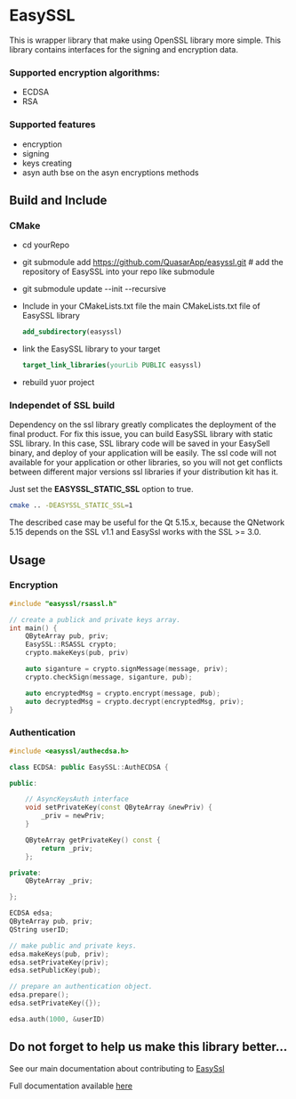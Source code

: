 # EasySSL
This is wrapper library that make using OpenSSL library more simple.
This library contains interfaces for the signing and encryption data.

### Supported encryption algorithms:
* ECDSA
* RSA

### Supported features
* encryption
* signing
* keys creating
* asyn auth bse on the asyn encryptions methods


## Build and Include
### CMake

 * cd yourRepo
 * git submodule add https://github.com/QuasarApp/easyssl.git # add the repository of EasySSL into your repo like submodule
 * git submodule update --init --recursive
 * Include in your CMakeLists.txt file the main CMakeLists.txt file of EasySSL library

     ```cmake
     add_subdirectory(easyssl)
     ```

 * link the EasySSL library to your target
     ```cmake
     target_link_libraries(yourLib PUBLIC easyssl)
     ```
 * rebuild yuor project

### Independet of SSL build
Dependency on the ssl library greatly complicates the deployment of the final product. For fix this issue, you can build EasySSL library with static SSL library. In this case, SSL library code will be saved in your EasySell binary, and deploy of your application will be easily. The ssl code will not available for your application or other libraries, so you will not get conflicts between different major versions ssl libraries if your distribution kit has it.  

Just set the **EASYSSL_STATIC_SSL** option to true. 

``` bash
cmake .. -DEASYSSL_STATIC_SSL=1 
```

The described case may be useful for the Qt 5.15.x, because the QNetwork 5.15 depends on the SSL v1.1 and EasySsl works with the SSL >= 3.0. 

## Usage

### Encryption

```cpp
#include "easyssl/rsassl.h"

// create a publick and private keys array.
int main() {
    QByteArray pub, priv;
    EasySSL::RSASSL crypto;
    crypto.makeKeys(pub, priv)

    auto siganture = crypto.signMessage(message, priv);
    crypto.checkSign(message, siganture, pub);

    auto encryptedMsg = crypto.encrypt(message, pub);
    auto decryptedMsg = crypto.decrypt(encryptedMsg, priv);
}


```


### Authentication

```cpp
#include <easyssl/authecdsa.h>

class ECDSA: public EasySSL::AuthECDSA {

public:

    // AsyncKeysAuth interface
    void setPrivateKey(const QByteArray &newPriv) {
        _priv = newPriv;
    }

    QByteArray getPrivateKey() const {
        return _priv;
    };

private:
    QByteArray _priv;

};

ECDSA edsa;
QByteArray pub, priv;
QString userID;

// make public and private keys.
edsa.makeKeys(pub, priv);
edsa.setPrivateKey(priv);
edsa.setPublicKey(pub);

// prepare an authentication object.
edsa.prepare();
edsa.setPrivateKey({});

edsa.auth(1000, &userID)

```

## Do not forget to help us make this library better...
See our main documentation about contributing to [EasySsl](https://github.com/QuasarApp/easyssl/blob/main/CONTRIBUTING.md)

Full documentation available [here](https://quasarapp.ddns.net:3031/docs/QuasarApp/easyssl/latest/index.html)
